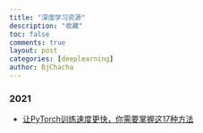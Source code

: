 ```yaml
---
title: "深度学习资源"
description: "收藏"
toc: false
comments: true
layout: post
categories: [deeplearning]
author: BjChacha
---
```


### 2021

- [让PyTorch训练速度更快，你需要掌握这17种方法](https://www.jiqizhixin.com/articles/2021-01-17-2)